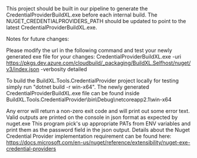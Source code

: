 This project should be built in our pipeline to generate the CredentialProviderBuildXL.exe before each internal build. 
The NUGET_CREDENTIALPROVIDERS_PATH should be updated to point to the latest CredentialProviderBuildXL.exe.

Notes for future changes:

Please modify the url in the following command and test your newly generated exe file for your changes:
CredentialProviderBuildXL.exe -uri https://pkgs.dev.azure.com/cloudbuild/_packaging/BuildXL.Selfhost/nuget/v3/index.json -verbosity detailed

To build the BuildXL.Tools.CredentialProvider project locally for testing simply run "dotnet build -r win-x64". 
The newly generated CredentialProviderBuildXL.exe file can be found inside BuildXL.Tools.CredentialProvider\bin\Debug\netcoreapp2.1\win-x64

Any error will return a non-zero exit code and will print out some error text.
Valid outputs are printed on the console in json format as expected by nuget.exe 
This program pick's up appropriate PATs from ENV variables and print them as the password field in the json output.
Details about the Nuget Credential Provider implementation requirement can be found here: https://docs.microsoft.com/en-us/nuget/reference/extensibility/nuget-exe-credential-providers